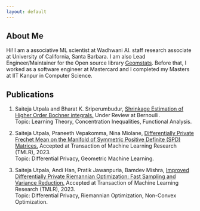 ```yaml
---
layout: default
---
```


## About Me

Hi! I am a associative ML scientist at Wadhwani AI. staff research associate at University of California, Santa Barbara. I am also Lead Engineer/Maintainer for the Open source library <a href="https://github.com/geomstats/geomstats">Geomstats</a>. Before that, I worked as a software engineer at Mastercard and I completed my Masters at IIT Kanpur in Computer Science.


## Publications

1. Saiteja Utpala and Bharat K. Sriperumbudur, <a href="https://arxiv.org/pdf/2207.06357.pdf">Shrinkage Estimation of Higher Order Bochner integrals.</a> 
    Under Review at Bernoulli.  
    Topic: Learning Theory, Concentration Inequalities, Functional Analysis.


2. Saiteja Utpala, Praneeth Vepakomma, Nina Miolane,  <a href="https://arxiv.org/pdf/2208.04245.pdf">Differentially Private Frechet Mean on the Manifold of Symmetric Positive Definite (SPD) Matrices.</a> 
    Accepted at Transaction of Machine Learning Research (TMLR), 2023.  
    Topic: Differential Privacy, Geometric Machine Learning.

3. Saiteja Utpala, Andi Han, Pratik Jawanpuria, Bamdev Mishra, <a href="https://openreview.net/forum?id=paguBNtqiO&referrer=\%5BTMLR\%5D(\%2Fgroup\%3Fid\%3DTMLR">Improved Differentially Private Riemannian Optimization: Fast Sampling and Variance Reduction.</a>
    Accepted at Transaction of Machine Learning Research (TMLR), 2023.  
    Topic: Differential Privacy, Riemannian Optimization, Non-Convex Optimization.
